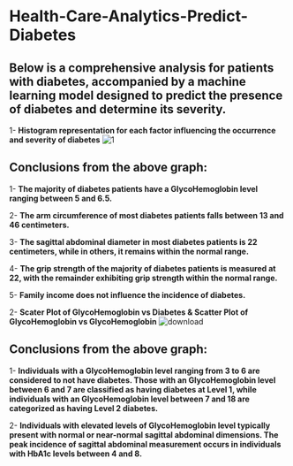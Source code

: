 # Health-Care-Analytics-Predict-Diabetes

## Below is a comprehensive analysis for patients with diabetes, accompanied by a machine learning model designed to predict the presence of diabetes and determine its severity.

1- **Histogram representation for each factor influencing the occurrence and severity of diabetes**
![1](https://github.com/itsahmedmohamedamin/Health-Care-Analytics-Predict-Diabetes/assets/50253297/311d9534-4afd-44cd-b9c8-690db4cca146)

## Conclusions from the above graph:
1- **The majority of diabetes patients have a GlycoHemoglobin level ranging between 5 and 6.5.**

2- **The arm circumference of most diabetes patients falls between 13 and 46 centimeters.**

3- **The sagittal abdominal diameter in most diabetes patients is 22 centimeters, while in others, it remains within the normal range.**

4- **The grip strength of the majority of diabetes patients is measured at 22, with the remainder exhibiting grip strength within the normal range.**

5- **Family income does not influence the incidence of diabetes.**

2- **Scater Plot of GlycoHemoglobin vs Diabetes & Scatter Plot of GlycoHemoglobin vs GlycoHemoglobin**
![download](https://github.com/itsahmedmohamedamin/Health-Care-Analytics-Predict-Diabetes/assets/50253297/7c81a3a9-258f-4f7b-8c94-15ed9829bacd)

## Conclusions from the above graph:
1- **Individuals with a GlycoHemoglobin level ranging from 3 to 6 are considered to not have diabetes. Those with an GlycoHemoglobin level between 6 and 7 are classified as having diabetes at Level 1, while individuals with an GlycoHemoglobin level between 7 and 18 are categorized as having Level 2 diabetes.**

2- **Individuals with elevated levels of GlycoHemoglobin level typically present with normal or near-normal sagittal abdominal dimensions. The peak incidence of sagittal abdominal measurement occurs in individuals with HbA1c levels between 4 and 8.**

